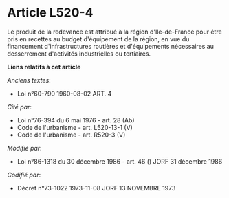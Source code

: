# Article L520-4

Le produit de la redevance est attribué à la région d'Ile-de-France pour être pris en recettes au budget d'équipement de la
région, en vue du financement d'infrastructures routières et d'équipements nécessaires au desserrement d'activités
industrielles ou tertiaires.

**Liens relatifs à cet article**

_Anciens textes_:

  - Loi n°60-790 1960-08-02 ART. 4

_Cité par_:

  - Loi n°76-394 du 6 mai 1976 - art. 28 (Ab)
  - Code de l'urbanisme - art. L520-13-1 (V)
  - Code de l'urbanisme - art. R520-3 (V)

_Modifié par_:

  - Loi n°86-1318 du 30 décembre 1986 - art. 46 () JORF 31 décembre 1986

_Codifié par_:

  - Décret n°73-1022 1973-11-08 JORF 13 NOVEMBRE 1973
